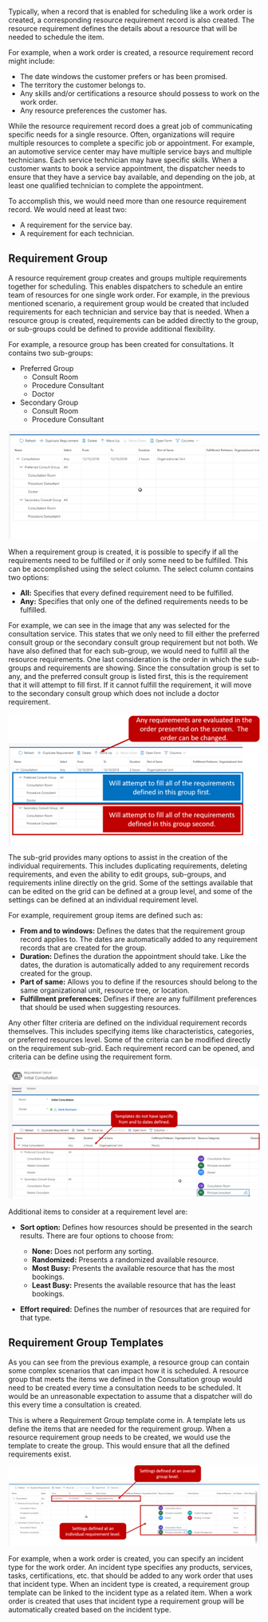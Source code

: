 Typically, when a record that is enabled for scheduling like a work order is created, a corresponding resource requirement record is also created. The resource requirement defines the details about a resource
that will be needed to schedule the item.

For example, when a work order is created, a resource requirement record might include:

-   The date windows the customer prefers or has been promised.
-   The territory the customer belongs to.
-   Any skills and/or certifications a resource should possess to work on the work order.
-   Any resource preferences the customer has.

While the resource requirement record does a great job of communicating specific needs for a single resource. Often, organizations will require multiple resources to complete a specific job or appointment. For example, an automotive service center may have multiple service bays and multiple technicians. Each service technician may have specific skills. When a customer wants to book a service appointment, the dispatcher needs to ensure that they have a service bay available, and depending on the job, at least one qualified technician to complete the appointment.

To accomplish this, we would need more than one resource requirement record. We would need at least two:

-   A requirement for the service bay.
-   A requirement for each technician.

## Requirement Group

A resource requirement group creates and groups multiple requirements together for scheduling. This enables dispatchers to schedule an entire team of resources for one single work order. For example, in the previous mentioned scenario, a requirement group would be created that included requirements for each technician and service bay that is needed. When a resource group is created, requirements can be added directly to the group, or sub-groups could be defined to provide additional flexibility.

For example, a resource group has been created for consultations. It contains two sub-groups:

-   Preferred Group
    -   Consult Room
    -   Procedure Consultant
    -   Doctor
-   Secondary Group
    -   Consult Room
    -   Procedure Consultant
   
![Requirement Group](../media/sch-unit4-1.png)


When a requirement group is created, it is possible to specify if all the requirements need to be fulfilled or if only some need to be fulfilled. This can be accomplished using the select column. The select
column contains two options:

-   **All:** Specifies that every defined requirement need to be fulfilled.
-   **Any:** Specifies that only one of the defined requirements needs to be fulfilled.

For example, we can see in the image that any was selected for the consultation service. This states that we only need to fill either the preferred consult group or the secondary consult group requirement but not both. We have also defined that for each sub-group, we would need to fulfill all the resource requirements. One last consideration is the order in which the sub-groups and requirements are showing. Since the consultation group is set to any, and the preferred consult group is listed first, this is the requirement that it will attempt to fill first. If it cannot fulfill the requirement, it will move to the secondary consult group which does not include a doctor requirement.

![Requirements All](../media/sch-unit4-2.png)

The sub-grid provides many options to assist in the creation of the individual requirements. This includes duplicating requirements, deleting requirements, and even the ability to edit groups, sub-groups,
and requirements inline directly on the grid. Some of the settings available that can be edited on the grid can be defined at a group level, and some of the settings can be defined at an individual requirement level.

For example, requirement group items are defined such as:

-   **From and to windows:** Defines the dates that the requirement group record applies to. The dates are automatically added to any requirement records that are created for the group.
-   **Duration:** Defines the duration the appointment should take. Like the dates, the duration is automatically added to any requirement records created for the group.
-   **Part of same:** Allows you to define if the resources should belong to the same organizational unit, resource tree, or location.
-   **Fulfillment preferences:** Defines if there are any fulfillment preferences that should be used when suggesting resources.

Any other filter criteria are defined on the individual requirement records themselves. This includes specifying items like characteristics, categories, or preferred resources level. Some of the criteria can be
modified directly on the requirement sub-grid. Each requirement record can be opened, and criteria can be define using the requirement form.

![Requirement sub-grid](../media/sch-unit4-3.png)

Additional items to consider at a requirement level are:

-   **Sort option:** Defines how resources should be presented in the search results. There are four options to choose from:
    -   **None:** Does not perform any sorting.
    -   **Randomized:** Presents a randomized available resource.
    -   **Most Busy:** Presents the available resource that has the most bookings.
    -   **Least Busy:** Presents the available resource that has the least bookings.

-   **Effort required:** Defines the number of resources that are required for that type.

## Requirement Group Templates

As you can see from the previous example, a resource group can contain some complex scenarios that can impact how it is scheduled. A resource group that meets the items we defined in the Consultation group would need to be created every time a consultation needs to be scheduled. It would be an unreasonable expectation to assume that a dispatcher will do this every time a consultation is created.

This is where a Requirement Group template come in. A template lets us define the items that are needed for the requirement group. When a resource requirement group needs to be created, we would use the
template to create the group. This would ensure that all the defined requirements exist.

![Requirement Level](../media/sch-unit4-4.png)

For example, when a work order is created, you can specify an incident type for the work order. An incident type specifies any products, services, tasks, certifications, etc. that should be added to any work order that uses that incident type. When an incident type is created, a requirement group template can be linked to the incident type as a related item. When a work order is created that uses that incident type a requirement group will be automatically created based on the incident type.
